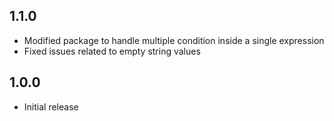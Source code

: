 ## 1.1.0

* Modified package to handle multiple condition inside a single expression
* Fixed issues related to empty string values

## 1.0.0

* Initial release
